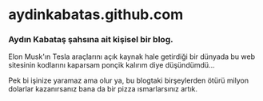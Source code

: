 # aydinkabatas.github.com

### Aydın Kabataş şahsına ait kişisel bir blog.

Elon Musk'ın Tesla araçlarını açık kaynak hale getirdiği bir dünyada bu web sitesinin kodlarını kaparsam ponçik kalırım diye düşündümdü...

Pek bi işinize yaramaz ama olur ya, bu blogtaki birşeylerden ötürü milyon dolarlar kazanırsanız bana da bir pizza ısmarlarsınız artık.
